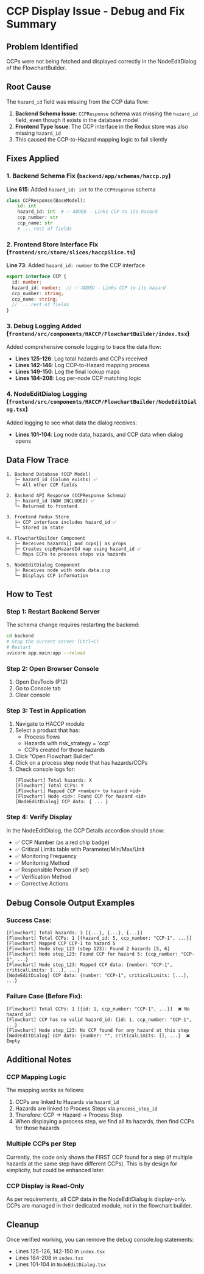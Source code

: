 # CCP Display Issue - Debug and Fix Summary

## Problem Identified
CCPs were not being fetched and displayed correctly in the NodeEditDialog of the FlowchartBuilder.

## Root Cause
The `hazard_id` field was missing from the CCP data flow:
1. **Backend Schema Issue**: `CCPResponse` schema was missing the `hazard_id` field, even though it exists in the database model
2. **Frontend Type Issue**: The CCP interface in the Redux store was also missing `hazard_id`
3. This caused the CCP-to-Hazard mapping logic to fail silently

## Fixes Applied

### 1. Backend Schema Fix (`backend/app/schemas/haccp.py`)
**Line 615**: Added `hazard_id: int` to the `CCPResponse` schema

```python
class CCPResponse(BaseModel):
    id: int
    hazard_id: int  # ✅ ADDED - Links CCP to its hazard
    ccp_number: str
    ccp_name: str
    # ... rest of fields
```

### 2. Frontend Store Interface Fix (`frontend/src/store/slices/haccpSlice.ts`)
**Line 73**: Added `hazard_id: number` to the CCP interface

```typescript
export interface CCP {
  id: number;
  hazard_id: number;  // ✅ ADDED - Links CCP to its hazard
  ccp_number: string;
  ccp_name: string;
  // ... rest of fields
}
```

### 3. Debug Logging Added (`frontend/src/components/HACCP/FlowchartBuilder/index.tsx`)
Added comprehensive console logging to trace the data flow:
- **Lines 125-126**: Log total hazards and CCPs received
- **Lines 142-146**: Log CCP-to-Hazard mapping process
- **Lines 149-150**: Log the final lookup maps
- **Lines 184-208**: Log per-node CCP matching logic

### 4. NodeEditDialog Logging (`frontend/src/components/HACCP/FlowchartBuilder/NodeEditDialog.tsx`)
Added logging to see what data the dialog receives:
- **Lines 101-104**: Log node data, hazards, and CCP data when dialog opens

## Data Flow Trace

```
1. Backend Database (CCP Model)
   ├─ hazard_id (Column exists) ✅
   └─ All other CCP fields

2. Backend API Response (CCPResponse Schema)
   ├─ hazard_id (NOW INCLUDED) ✅
   └─ Returned to frontend

3. Frontend Redux Store
   ├─ CCP interface includes hazard_id ✅
   └─ Stored in state

4. FlowchartBuilder Component
   ├─ Receives hazards[] and ccps[] as props
   ├─ Creates ccpByHazardId map using hazard_id ✅
   └─ Maps CCPs to process steps via hazards

5. NodeEditDialog Component
   ├─ Receives node with node.data.ccp
   └─ Displays CCP information
```

## How to Test

### Step 1: Restart Backend Server
The schema change requires restarting the backend:
```bash
cd backend
# Stop the current server (Ctrl+C)
# Restart
uvicorn app.main:app --reload
```

### Step 2: Open Browser Console
1. Open DevTools (F12)
2. Go to Console tab
3. Clear console

### Step 3: Test in Application
1. Navigate to HACCP module
2. Select a product that has:
   - Process flows
   - Hazards with risk_strategy = 'ccp'
   - CCPs created for those hazards
3. Click "Open Flowchart Builder"
4. Click on a process step node that has hazards/CCPs
5. Check console logs for:
   ```
   [Flowchart] Total hazards: X
   [Flowchart] Total CCPs: Y
   [Flowchart] Mapped CCP <number> to hazard <id>
   [Flowchart] Node <id>: Found CCP for hazard <id>
   [NodeEditDialog] CCP data: { ... }
   ```

### Step 4: Verify Display
In the NodeEditDialog, the CCP Details accordion should show:
- ✅ CCP Number (as a red chip badge)
- ✅ Critical Limits table with Parameter/Min/Max/Unit
- ✅ Monitoring Frequency
- ✅ Monitoring Method
- ✅ Responsible Person (if set)
- ✅ Verification Method
- ✅ Corrective Actions

## Debug Console Output Examples

### Success Case:
```
[Flowchart] Total hazards: 3 [{...}, {...}, {...}]
[Flowchart] Total CCPs: 1 [{hazard_id: 5, ccp_number: "CCP-1", ...}]
[Flowchart] Mapped CCP CCP-1 to hazard 5
[Flowchart] Node step_123 (step 123): Found 2 hazards [5, 6]
[Flowchart] Node step_123: Found CCP for hazard 5: {ccp_number: "CCP-1", ...}
[Flowchart] Node step_123: Mapped CCP data: {number: "CCP-1", criticalLimits: [...], ...}
[NodeEditDialog] CCP data: {number: "CCP-1", criticalLimits: [...], ...}
```

### Failure Case (Before Fix):
```
[Flowchart] Total CCPs: 1 [{id: 1, ccp_number: "CCP-1", ...}]  ❌ No hazard_id
[Flowchart] CCP has no valid hazard_id: {id: 1, ccp_number: "CCP-1", ...}
[Flowchart] Node step_123: No CCP found for any hazard at this step
[NodeEditDialog] CCP data: {number: "", criticalLimits: [], ...}  ❌ Empty
```

## Additional Notes

### CCP Mapping Logic
The mapping works as follows:
1. CCPs are linked to Hazards via `hazard_id`
2. Hazards are linked to Process Steps via `process_step_id`
3. Therefore: CCP → Hazard → Process Step
4. When displaying a process step, we find all its hazards, then find CCPs for those hazards

### Multiple CCPs per Step
Currently, the code only shows the FIRST CCP found for a step (if multiple hazards at the same step have different CCPs). This is by design for simplicity, but could be enhanced later.

### CCP Display is Read-Only
As per requirements, all CCP data in the NodeEditDialog is display-only. CCPs are managed in their dedicated module, not in the flowchart builder.

## Cleanup
Once verified working, you can remove the debug console.log statements:
- Lines 125-126, 142-150 in `index.tsx`
- Lines 184-208 in `index.tsx`
- Lines 101-104 in `NodeEditDialog.tsx`

